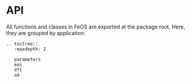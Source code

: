 # API

All functions and classes in FeOS are exported at the package root. Here, they are grouped by application:

```{eval-rst}
.. toctree::
   :maxdepth: 2

   parameters
   eos
   dft
   ad
```